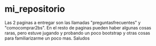 # mi_repositorio
Las 2 paginas a entregar son las llamadas "preguntasfrecuentes" y "comocomprar2bs". En el resto de paginas pueden haber algunas cosas raras, pero estuve jugando y probando 
un poco bootstrap y otras cosas para familiarizarme un poco mas. Saludos
